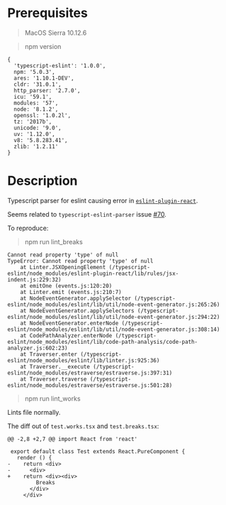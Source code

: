 # Prerequisites

> MacOS Sierra 10.12.6

> npm version

```
{
  'typescript-eslint': '1.0.0',
  npm: '5.0.3',
  ares: '1.10.1-DEV',
  cldr: '31.0.1',
  http_parser: '2.7.0',
  icu: '59.1',
  modules: '57',
  node: '8.1.2',
  openssl: '1.0.2l',
  tz: '2017b',
  unicode: '9.0',
  uv: '1.12.0',
  v8: '5.8.283.41',
  zlib: '1.2.11'
}
  ```

# Description

Typescript parser for eslint causing error in [`eslint-plugin-react`](https://github.com/yannickcr/eslint-plugin-react).

Seems related to `typescript-eslint-parser` issue [#70](https://github.com/eslint/typescript-eslint-parser/issues/70).

To reproduce:

> npm run lint_breaks

```
Cannot read property 'type' of null
TypeError: Cannot read property 'type' of null
    at Linter.JSXOpeningElement (/typescript-eslint/node_modules/eslint-plugin-react/lib/rules/jsx-indent.js:229:32)
    at emitOne (events.js:120:20)
    at Linter.emit (events.js:210:7)
    at NodeEventGenerator.applySelector (/typescript-eslint/node_modules/eslint/lib/util/node-event-generator.js:265:26)
    at NodeEventGenerator.applySelectors (/typescript-eslint/node_modules/eslint/lib/util/node-event-generator.js:294:22)
    at NodeEventGenerator.enterNode (/typescript-eslint/node_modules/eslint/lib/util/node-event-generator.js:308:14)
    at CodePathAnalyzer.enterNode (/typescript-eslint/node_modules/eslint/lib/code-path-analysis/code-path-analyzer.js:602:23)
    at Traverser.enter (/typescript-eslint/node_modules/eslint/lib/linter.js:925:36)
    at Traverser.__execute (/typescript-eslint/node_modules/estraverse/estraverse.js:397:31)
    at Traverser.traverse (/typescript-eslint/node_modules/estraverse/estraverse.js:501:28)
```

> npm run lint_works

Lints file normally.

The diff out of `test.works.tsx` and `test.breaks.tsx`:

```
@@ -2,8 +2,7 @@ import React from 'react'

 export default class Test extends React.PureComponent {
   render () {
-    return <div>
-      <div>
+    return <div><div>
         Breaks
       </div>
     </div>
```

